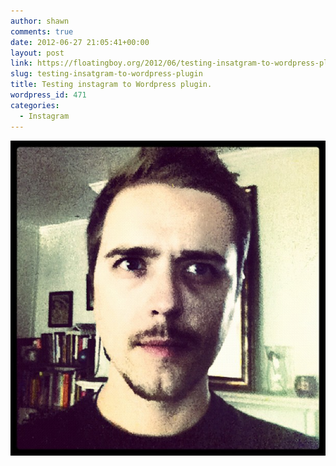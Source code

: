 ```yaml
---
author: shawn
comments: true
date: 2012-06-27 21:05:41+00:00
layout: post
link: https://floatingboy.org/2012/06/testing-insatgram-to-wordpress-plugin/
slug: testing-insatgram-to-wordpress-plugin
title: Testing instagram to Wordpress plugin.
wordpress_id: 471
categories:
  - Instagram
---
```


![Testing insatgram to Wordpress plugin.](/assets/media/2012/06/9cda1fe8c09b11e1b10e123138105d6b_7.jpg)
